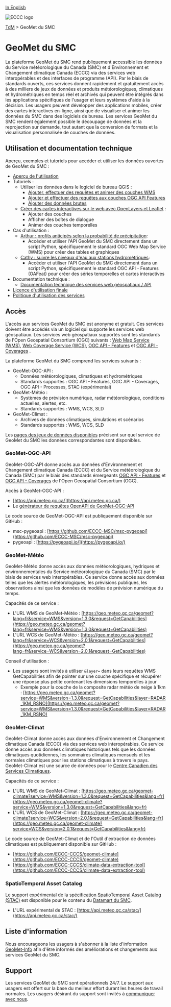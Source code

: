 [In English](readme_en.md)

![ECCC logo](../img_eccc-logo.png)

[TdM](../readme_fr.md) > GeoMet du SMC


# GeoMet du SMC

La plateforme GeoMet du SMC rend publiquement accessible les données du Service météorologique du Canada (SMC) et d'Environnement et Changement climatique Canada (ECCC) via des services web interopérables et des interfaces de programme (API). Par le biais de standards ouverts, ces services donnent rapidement et gratuitement accès à des milliers de jeux de données et produits météorologiques, climatiques et hydrométriques en temps réel et archivés qui peuvent être intégrés dans les applications spécifiques de l'usager et leurs systèmes d'aide à la décision. Les usagers peuvent développer des applications mobiles, créer des cartes interactives en-ligne, ainsi que de visualiser et animer les données du SMC dans des logiciels de bureau. Les services GeoMet du SMC rendent également possible le découpage de données et la reprojection sur demande, tout autant que la conversion de formats et la visualisation personnalisée de couches de données.


## Utilisation et documentation technique

Aperçu, exemples et tutoriels pour accéder et utiliser les données ouvertes de GeoMet du SMC :

* [Aperçu de l'utilisation](../usage/readme_fr.md)
* Tutoriels :
    * Utiliser les données dans le logiciel de bureau QGIS :
        * [Ajouter, effectuer des requêtes et animer des couches WMS](../usage/tutorial_WMS_QGIS_fr.md)
        * [Ajouter et effectuer des requêtes aux couches OGC API Features](../usage/tutorial_OAFeat_QGIS_fr.md)
        * [Ajouter des données brutes](../usage/tutorial_raw-data_QGIS_fr.md)
    * [Créer des cartes interactives sur le web avec OpenLayers et Leaflet](../usage/tutorial_web-maps_fr.md) :
        * Ajouter des couches
        * Afficher des boîtes de dialogue
        * Animer des couches temporelles
* Cas d'utilisation :
    * [Arthur : profits anticipés selon la probabilité de précipitation](../../usage/use-case_arthur/use-case_arthur_fr/):
        * Accéder et utiliser l'API GeoMet du SMC directement dans un script Python, spécifiquement le standard OGC Web Map Service (WMS) pour créer des tables et graphiques
    * [Cathy : suivre les niveaux d'eau aux stations hydrométriques](../../usage/use-case_oafeat/use-case_oafeat-script_fr/):
        * Accéder et utiliser l'API GeoMet du SMC directement dans un script Python, spécifiquement le standard OGC API - Features (OAFeat) pour créer des séries temporelles et cartes interactives
* Documentation technique :
    * [Documentation technique des services web géospatiaux / API](web-services_fr.md)
* [Licence d'utilisation finale](../licence/readme_fr.md)
* [Politique d'utilisation des services](../usage-policy/readme_fr.md)

## Accès

L'accès aux services GeoMet du SMC est anonyme et gratuit. Ces services doivent être accédés via un logiciel qui supporte les services web géospatiaux. Les services web géospatiaux supportés sont les standards de l'Open Geospatial Consortium (OGC) suivants : [Web Map Service (WMS)](https://www.opengeospatial.org/standards/wms), [Web Coverage Service (WCS)](https://www.opengeospatial.org/standards/wcs), [OGC API - Features](https://ogcapi.ogc.org/features/) et [OGC API - Coverages](https://ogcapi.ogc.org/coverages/) .

La plateforme GeoMet du SMC comprend les services suivants :

* GeoMet-OGC-API :
    * Données météorologiques, climatiques et hydrométriques
    * Standards supportés : OGC API - Features, OGC API - Coverages, OGC API - Processes, STAC (expérimental)
* GeoMet-Météo :
    * Systèmes de prévision numérique, radar météorologique, conditions actuelles, alertes, etc.
    * Standards supportés : WMS, WCS, SLD
* GeoMet-Climat :
    * Archives de données climatiques, simulations et scénarios
    * Standards supportés : WMS, WCS, SLD

Les [pages des jeux de données disponibles](../msc-data/readme_fr.md) précisent sur quel service de GeoMet du SMC les données correspondantes sont disponibles.

### GeoMet-OGC-API

GeoMet-OGC-API donne accès aux données d'Environnement et Changement climatique Canada (ECCC) et du Service météorologique du Canada (SMC) par le biais des standards émergeants [OGC API - Features](https://ogcapi.ogc.org/features/) et [OGC API - Coverages](https://ogcapi.ogc.org/coverages/) de l'Open Geospatial Consortium (OGC).

Accès à GeoMet-OGC-API :

* [https://api.meteo.gc.ca/](https://api.meteo.gc.ca/)
* Le [générateur de requêtes OpenAPI de GeoMet-OGC-API](https://api.meteo.gc.ca/openapi?f=html)

Le code source de GeoMet-OGC-API est publiquement disponible sur GitHub :

* msc-pygeoapi : [https://github.com/ECCC-MSC/msc-pygeoapi](https://github.com/ECCC-MSC/msc-pygeoapi)
* pygeoapi : [https://pygeoapi.io/](https://pygeoapi.io/)

### GeoMet-Météo

GeoMet-Météo donne accès aux données météorologiques, hydriques et environnementales du Service météorologique du Canada (SMC) par le biais de services web interopérables. Ce service donne accès aux données telles que les alertes météorologiques, les prévisions publiques, les observations ainsi que les données de modèles de prévision numérique du temps.

Capacités de ce service :

* L'URL WMS de GeoMet-Météo : [https://geo.meteo.gc.ca/geomet?lang=fr&service=WMS&version=1.3.0&request=GetCapabilities](https://geo.meteo.gc.ca/geomet?lang=fr&service=WMS&version=1.3.0&request=GetCapabilities)
* L'URL WCS de GeoMet-Météo : [https://geo.meteo.gc.ca/geomet?lang=fr&service=WCS&version=2.0.1&request=GetCapabilities](https://geo.meteo.gc.ca/geomet?lang=fr&service=WCS&version=2.0.1&request=GetCapabilities)

Conseil d'utilisation :

* Les usagers sont invités à utiliser `&layer=` dans leurs requêtes WMS GetCapabilities afin de pointer sur une couche spécifique et récupérer une réponse plus petite contenant les dimensions temporelles à jour
    * Exemple pour la couche de la composite radar météo de neige à 1km : [https://geo.meteo.gc.ca/geomet?service=WMS&version=1.3.0&request=GetCapabilities&layer=RADAR_1KM_RSNO](https://geo.meteo.gc.ca/geomet?service=WMS&version=1.3.0&request=GetCapabilities&layer=RADAR_1KM_RSNO)

### GeoMet-Climat

GeoMet-Climat donne accès aux données d'Environnement et Changement climatique Canada (ECCC) via des services web interopérables. Ce service donne accès aux données climatiques historiques tels que les données climatiques quotidiennes, les sommaires climatiques mensuels et les normales climatiques pour les stations climatiques à travers le pays. GeoMet-Climat est une source de données pour le [Centre Canadien des Services Climatiques](https://www.canada.ca/fr/environnement-changement-climatique/services/changements-climatiques/centre-canadien-services-climatiques.html).

Capacités de ce service :

* L'URL WMS de GeoMet-Climat : [https://geo.meteo.gc.ca/geomet-climate?service=WMS&version=1.3.0&request=GetCapabilities&lang=fr](https://geo.meteo.gc.ca/geomet-climate?service=WMS&version=1.3.0&request=GetCapabilities&lang=fr)
* L'URL WCS de GeoMet-Climat : [https://geo.meteo.gc.ca/geomet-climate?service=WCS&version=2.0.1&request=GetCapabilities&lang=fr](https://geo.meteo.gc.ca/geomet-climate?service=WCS&version=2.0.1&request=GetCapabilities&lang=fr)

Le code source de GeoMet-Climat et de l'Outil d'extraction de données climatiques est publiquement disponible sur GitHub :

* [https://github.com/ECCC-CCCS/geomet-climate](https://github.com/ECCC-CCCS/geomet-climate)
* [https://github.com/ECCC-CCCS/climate-data-extraction-tool](https://github.com/ECCC-CCCS/climate-data-extraction-tool)

### SpatioTemporal Asset Catalog

Le support expérimental de la [spécification SpatioTemporal Asset Catalog (STAC)](https://github.com/radiantearth/stac-spec) est disponible pour le contenu du [Datamart du SMC](../msc-datamart/readme_fr.md).

* L'URL expérimental de STAC : [https://api.meteo.gc.ca/stac/](https://api.meteo.gc.ca/stac/)

## Liste d'information

Nous encourageons les usagers à s'abonner à la liste d'information [GeoMet-Info](https://comm.collab.science.gc.ca/mailman3/postorius/lists/geomet-info.comm.collab.science.gc.ca/) afin d'être informés des améliorations et changements aux services GeoMet du SMC.


## Support

Les services GeoMet du SMC sont opérationnels 24/7. Le support aux usagers est offert sur la base du meilleur effort durant les heures de travail normales. Les usagers désirant du support sont invités à [communiquer avec nous](https://meteo.gc.ca/mainmenu/contact_us_f.html).
